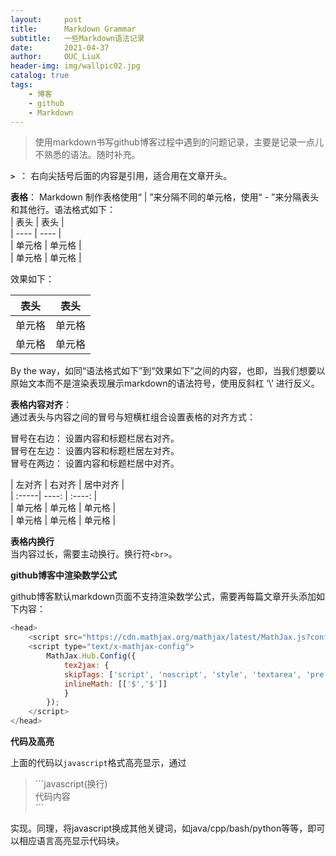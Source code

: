 ```yaml
---
layout:     post
title:      Markdown Grammar
subtitle:   一些Markdown语法记录
date:       2021-04-37
author:     OUC_LiuX
header-img: img/wallpic02.jpg
catalog: true
tags:
    - 博客
    - github
    - Markdown
---
```


<head>
    <script src="https://cdn.mathjax.org/mathjax/latest/MathJax.js?config=TeX-AMS-MML_HTMLorMML" type="text/javascript"></script>
    <script type="text/x-mathjax-config">
        MathJax.Hub.Config({
            tex2jax: {
            skipTags: ['script', 'noscript', 'style', 'textarea', 'pre'],
            inlineMath: [['$','$']]
            }
        });
    </script>
</head>   

> 使用markdown书写github博客过程中遇到的问题记录，主要是记录一点儿不熟悉的语法。随时补充。     


**`> `**： 右向尖括号后面的内容是引用，适合用在文章开头。     

**表格**： Markdown 制作表格使用“ | ”来分隔不同的单元格，使用“ - ”来分隔表头和其他行。语法格式如下：    
 \|  表头  \|  表头  \|    
 \|  ----  \| ----  \|    
 \|  单元格 \| 单元格 \|    
 \|  单元格 \| 单元格 \|      

效果如下：    

 |  表头  |  表头  |    
 |  ----  | ----  |    
 |  单元格 | 单元格 |    
 |  单元格 | 单元格 |    

By the way，如同“语法格式如下”到“效果如下”之间的内容，也即，当我们想要以原始文本而不是渲染表现展示markdown的语法符号，使用反斜杠 ‘\’ 进行反义。     

**表格内容对齐**：    
通过表头与内容之间的冒号与短横杠组合设置表格的对齐方式：   

冒号在右边： 设置内容和标题栏居右对齐。    
冒号在左边： 设置内容和标题栏居左对齐。    
冒号在两边： 设置内容和标题栏居中对齐。   

\| 左对齐 \| 右对齐 \| 居中对齐 \|    
\| :-----\| ----: \| :----: \|    
\| 单元格 \| 单元格 \| 单元格 \|    
\| 单元格 \| 单元格 \| 单元格 \|    

**表格内换行**    
当内容过长，需要主动换行。换行符`<br>`。


**github博客中渲染数学公式**    

github博客默认markdown页面不支持渲染数学公式，需要再每篇文章开头添加如下内容：    
```javascript
<head>
    <script src="https://cdn.mathjax.org/mathjax/latest/MathJax.js?config=TeX-AMS-MML_HTMLorMML" type="text/javascript"></script>
    <script type="text/x-mathjax-config">
        MathJax.Hub.Config({
            tex2jax: {
            skipTags: ['script', 'noscript', 'style', 'textarea', 'pre'],
            inlineMath: [['$','$']]
            }
        });
    </script>
</head>
```     

**代码及高亮**    

上面的代码以`javascript`格式高亮显示，通过    
> \```javascript(换行)    
> 代码内容   
> \```   

实现。同理，将javascript换成其他关键词，如java/cpp/bash/python等等，即可以相应语言高亮显示代码块。      

